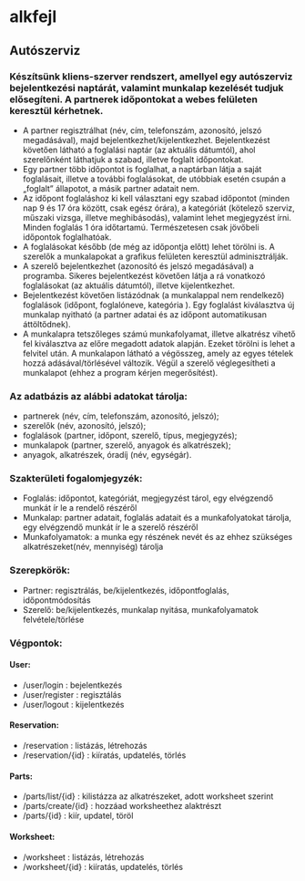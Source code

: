 # alkfejl
## Autószerviz
### Készítsünk kliens-szerver rendszert, amellyel egy autószerviz bejelentkezési naptárát, valamint munkalap kezelését tudjuk elősegíteni. A partnerek időpontokat a webes felületen keresztül kérhetnek.
* A partner regisztrálhat (név, cím, telefonszám, azonosító, jelszó megadásával), majd bejelentkezhet/kijelentkezhet. Bejelentkezést követően látható a foglalási naptár (az aktuális dátumtól), ahol szerelőnként láthatjuk a szabad, illetve foglalt időpontokat.
* Egy partner több időpontot is foglalhat, a naptárban látja a saját foglalásait, illetve a további foglalásokat, de utóbbiak esetén csupán a „foglalt” állapotot, a másik partner adatait nem. 
* Az időpont foglaláshoz ki kell választani egy szabad időpontot (minden nap 9 és 17 óra között, csak egész órára), a kategóriát (kötelező szerviz, műszaki vizsga, illetve meghibásodás), valamint lehet megjegyzést írni. Minden foglalás 1 óra időtartamú. Természetesen csak jövőbeli időpontok foglalhatóak.
* A foglalásokat később (de még az időpontja előtt) lehet törölni is. A szerelők a munkalapokat a grafikus felületen keresztül adminisztrálják.
* A szerelő bejelentkezhet (azonosító és jelszó megadásával) a programba. Sikeres bejelentkezést követően látja a rá vonatkozó foglalásokat (az aktuális dátumtól), illetve kijelentkezhet.
* Bejelentkezést  követően  listázódnak (a  munkalappal  nem  rendelkező) foglalások (időpont, foglalóneve, kategória ). Egy foglalást kiválasztva új munkalap nyitható (a partner adatai és az időpont automatikusan áttöltődnek).
* A munkalapra tetszőleges számú munkafolyamat, illetve alkatrész vihető fel kiválasztva az előre megadott adatok alapján. Ezeket törölni is lehet a felvitel után. A munkalapon látható a végösszeg, amely az egyes tételek hozzá adásával/törlésével változik. Végül a szerelő véglegesítheti a munkalapot (ehhez a program kérjen megerősítést).

### Az adatbázis az alábbi adatokat tárolja:  
* partnerek (név, cím, telefonszám, azonosító, jelszó);
* szerelők (név, azonosító, jelszó);
* foglalások (partner, időpont, szerelő, típus, megjegyzés);
* munkalapok (partner, szerelő, anyagok és alkatrészek);
* anyagok, alkatrészek, óradíj (név, egységár).

### Szakterületi fogalomjegyzék:
* Foglalás: időpontot, kategóriát, megjegyzést tárol, egy elvégzendő munkát ír le a rendelő részéről
* Munkalap: partner adatait, foglalás adatait és a munkafolyatokat tárolja, egy elvégzendő munkát ír le a szerelő részéről
* Munkafolyamatok: a munka egy részének nevét és az ehhez szükséges alkatrészeket(név, mennyiség) tárolja

### Szerepkörök:
* Partner: regisztrálás, be/kijelentkezés, időpontfoglalás, időpontmódosítás
* Szerelő: be/kijelentkezés, munkalap nyitása, munkafolyamatok felvétele/törlése

### Végpontok:
#### User:
* /user/login : bejelentkezés
* /user/register : regisztálás
* /user/logout : kijelentkezés
#### Reservation:
* /reservation : listázás, létrehozás
* /reservation/{id} : kiíratás, updatelés, törlés
#### Parts:
* /parts/list/{id} : kilistázza az alkatrészeket, adott worksheet szerint
* /parts/create/{id} : hozzáad worksheethez alaktrészt
* /parts/{id} : kiír, updatel, töröl
#### Worksheet:
* /worksheet : listázás, létrehozás
* /worksheet/{id} : kiíratás, updatelés, törlés
